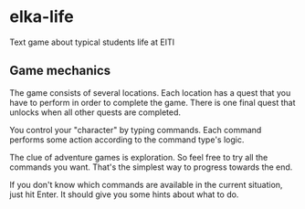 # elka-life

Text game about typical students life at EITI

## Game mechanics

The game consists of several locations.
Each location has a quest that you have to perform in order to complete the game.
There is one final quest that unlocks when all other quests are completed.

You control your "character" by typing commands.
Each command performs some action according to the command type's logic.

The clue of adventure games is exploration.
So feel free to try all the commands you want.
That's the simplest way to progress towards the end.

If you don't know which commands are available in the current situation, just hit Enter.
It should give you some hints about what to do.
